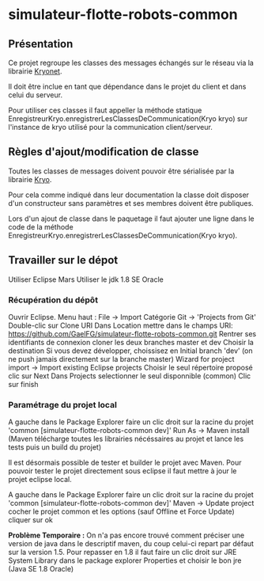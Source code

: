 # simulateur-flotte-robots-common

## Présentation

Ce projet regroupe les classes des messages échangés sur le réseau via la librairie [Kryonet](https://github.com/EsotericSoftware/kryonet).

Il doit être inclue en tant que dépendance dans le projet du client et dans celui du serveur.

Pour utiliser ces classes il faut appeller la méthode statique EnregistreurKryo.enregistrerLesClassesDeCommunication(Kryo kryo) sur l'instance de kryo utilisé pour la communication client/serveur.

## Règles d'ajout/modification de classe

Toutes les classes de messages doivent pouvoir être sérialisée par la librairie [Kryo](https://github.com/EsotericSoftware/kryo).

Pour cela comme indiqué dans leur documentation la classe doit disposer d'un constructeur sans paramètres et ses membres doivent être publiques.

Lors d'un ajout de classe dans le paquetage il faut ajouter une ligne dans le code de la méthode EnregistreurKryo.enregistrerLesClassesDeCommunication(Kryo kryo).

## Travailler sur le dépot
Utiliser Eclipse Mars
Utiliser le jdk 1.8 SE Oracle

### Récupération du dépôt
Ouvrir Eclipse.
Menu haut : File -> Import
Catégorie Git -> 'Projects from Git'
Double-clic sur Clone URI
Dans Location mettre dans le champs URI: https://github.com/GaelFG/simulateur-flotte-robots-common.git
Rentrer ses identifiants de connexion
cloner les deux branches master et dev
Choisir la destination
Si vous devez développer, choissisez en Initial branch 'dev' (on ne push jamais directement sur la branche master)
Wizard for project import -> Import existing Eclipse projects
Choisir le seul répertoire proposé
clic sur Next
Dans Projects selectionner le seul disponnible (common)
Clic sur finish

### Paramétrage du projet local

A gauche dans le Package Explorer faire un clic droit sur la racine du projet 'common [simulateur-flotte-robots-common dev]'
Run As -> Maven install
(Maven télécharge toutes les librairies nécéssaires au projet et lance les tests puis un build du projet)

Il est désormais possible de tester et builder le projet avec Maven.
Pour pouvoir tester le projet directement sous eclipse il faut mettre à jour le projet eclipse local.

A gauche dans le Package Explorer faire un clic droit sur la racine du projet 'common [simulateur-flotte-robots-common dev]'
Maven -> Update project
cocher le projet common et les options (sauf Offline et Force Update)
cliquer sur ok

**Problème Temporaire :**
On n'a pas encore trouvé comment préciser une version de java dans le descriptif maven, du coup celui-ci repart par défaut sur la version 1.5.
Pour repasser en 1.8 il faut faire un clic droit sur JRE System Library dans le package explorer
Properties
et choisir le bon jre (Java SE 1.8 Oracle)
